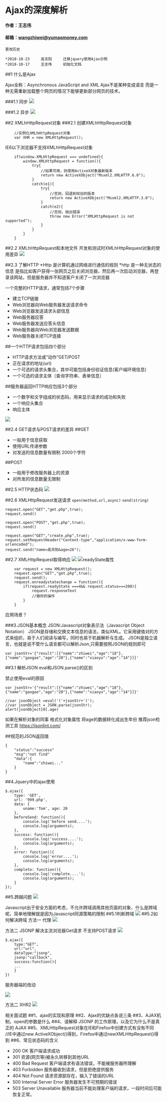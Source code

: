 # Ajax的深度解析

#### 作者：王志伟
#### 邮箱：wangzhiwei@yumaomoney.com

```
更改历史

*2018-10-23     高天阳     迁移jquery使用Ajax示例
*2018-10-17     王志伟     初始化文档

```

##1 什么是Ajax

Ajax全称：Asynchronous JavaScript and XML
Ajax不是某种变成语言
而是一种无需重新加载整个网页的情况下能够更新部分网页的技术。

###1.1 同步
![](../../assets/ajax/ajax-1.jpg)

###1.2 异步
![](../../assets/ajax/ajax-1.jpg)

##2 XMLhHttpRequest对象
###2.1 创建XMLhHttpRequest对象
```
    //实例化XMLhHttpRequest对象
    var XHR = new XMLHttpRequest();
```
IE6以下浏览器不支持XMLhHttpRequest对象
```
    if(window.XMLHttpRequest === undefined){
        window.XMLHttpRequest = function(){
            try{
                //如果可用，则使用ActiveX对象最新版本
                return new ActiveXObject("Msxml2.XMLHTTP.6.0");
            }
            catch(e1){
                try{
                    //否则，回退到较旧的版本
                    return new ActiveXObject("Msxml2.XMLHTTP.3.0");
                }
                catch(e2){
                    //否则，抛出错误
                    throw new Error("XMLHttpRequest is not supported");
                }
            }
        }
    }
```


##2.2 XMLhHttpRequest和本地文件
开发和测试时XMLhHttpRequest对象的使用差异
![](../../assets/ajax/ajax-3.jpg)

##2.3 了解HTTP
*Http 是计算机通过网络进行通信的规则
*http 是一种无状态的信息
是指比如客户获得一张网页之后关闭浏览器，然后再一次启动浏览器，再登录该网站，但是服务器并不知道客户关闭了一次浏览器

一个完整的HTTP请求，通常包括7个步骤
* 建立TCP链接
* Web浏览器向Web服务器发送请求命令
* Web浏览器发送请求头部信息
* Web服务器应答
* Web服务器发送应答头信息
* Web服务器向Web浏览器发送数据
* Web服务器关闭TCP连接

##一个HTTP请求包括四个部分
* HTTP请求方法或“动作”GET/POST
* 正在请求的地址(url)
* 一个可选的请求头集合，其中可能包括身份验证信息(客户端环境信息)
* 一个可选的请求主体（查询字符串、表单信息）

##服务器返回HTTP响应包括3个部分
* 一个数字和文字组成的状态码，用来显示请求的成功和失败
* 一个响应头集合
* 响应主体

![](../../assets/ajax/ajax-4.jpg)

##2.4 GET请求与POST请求的差异
##GET
* 一般用于信息获取
* 使用URL传递参数
* 对发送的信息数量有限制 2000个字符

##POST
* 一般用于修改服务器上的资源
* 对所发的信息数量无限制

##2.5 HTTP状态码
![](../../assets/ajax/ajax-5.jpg)

##2.6 XMLHttpRequest发送请求
`open(method,url,async)`
`send(string)`

```
request.open("GET","get.php",true);
request.send()
```
```
request.open("POST","get.php",true);
request.send()
```
```
request.open("GET","create.php",true);
request.setRequestHeader("Content-type","application/x-www-form-urlencoded");
request.send("name=高天阳&age=26");
```

##2.7 XMLHttpRequest取得响应
![](../../assets/ajax/ajax-6.jpg)
![readyState属性](../../assets/ajax/ajax-7.jpg)

```
    var request = new XMLHttpRequest();
    request.open("GET","get.php",true);
    request.send();
    request.onreadystatechange = function(){
        if(request.readyState ===4&& request.status===200){
            request.responseText
            //做你的操作
        }
    }
```
应用场景？



###3.JSON基本概念
JSON:Javascript对象表示法（Javascript Object Notation）
JSON是存储和交换文本信息的语法，类似XML。它采用键值对的方式来组织，易于人们阅读与编写，同时也易于机器解析与生成。
JSON是独立语言，也就是说不管什么语言都可以解析Json,只需要按照JSON的规则即可
```
var jsonStr='{"result":[{"name":"zhiwei","age":"18"},{"name":"gaogao","age":"20"},{"name":"xiaoyu":"age":"14"}]}'
```
##3.1 解析JSON
eval和JSON.parse()的区别

禁止使用eval的原因


```
var jsonStr='{"result":[{"name":"zhiwei","age":"18"},{"name":"gaogao","age":"20"},{"name":"xiaoyu","age":"14"}]}'

//var jsonObject =eval('('+jsonStr+')');
//var jsonObject = JSON.parse(jsonStr);
alert(jsonObject[0].age)
```
如果在解析对象的同事 格式化对象属性 将age的数据转化成出生年份
推荐json检测工具
https://jsonlint.com/

##规范的JSON返回值
```
{
    "status":"success"
    "msg":"not find"
    "data":{
        "name":"zhiwei..."
    }
}
```

##4.Jquery中的ajax使用

```
$.ajax({
    type: 'GET', 
    url: '999.php', 
    data: {
        uname:'Tom', age: 20
    }, 
    beforeSend: function(){ 
        console.log('before send....'); 
        console.log(arguments); 
    }, 
    success: function(){ 
        console.log('success....'); 
        console.log(arguments); 
    }, 
    error: function(){ 
        console.log('error....'); 
        console.log(arguments); 
    }, 
    complete: function(){ 
        console.log('complete....'); 
        console.log(arguments); 
    } 
});
```

##5.跨越问题
![](../../assets/ajax/ajax-8.jpg)

Javascript出于安全方面的考虑，不允许跨域调用其他页面的对象、什么是跨域呢，简单地理解就是因为Javascript同源策略的限制
##5.1判断跨域
![](../../assets/ajax/ajax-9.jpg)
##5.2如何解决跨域
方法一 代理
![](../../assets/ajax/ajax-10.jpg)

方法二 JSONP
解决主流浏览器Get请求 不支持POST请求
![](../../assets/ajax/ajax-11.jpg)
```
$.ajax({
    type:"GET",
    url:"url",
    dataType:"jsonp",
    jsonp:"callback",
    success:function(){
    ...
    }
})
```
服务器端的改动

![](../../assets/ajax/ajax-12.jpg)

方法二 XHR2
![](../../assets/ajax/ajax-13.jpg)

相关面试题
##1、ajax的实现和原理
##2、Ajax的优缺点各说三条
##3、AJAX机制，open的参数是什么
##4、请解释 JSONP 的工作原理，以及它为什么不是真正的 AJAX
##5、XMLHttpRequest对象在IE和Firefox中创建方式有没有不同
  //IE中通过new ActiveXObject()得到，Firefox中通过newXMLHttpRequest()得到
##6、常见状态码的含义
* 200 OK 客户端请求成功
* 301 资源(网页等)被永久转移到其他URL
* 400 Bad Request 客户端请求有语法错误，不能被服务器所理解
* 403 Forbidden 服务器收到请求，但是拒绝提供服务
* 404 Not Found 请求资源部存在，输入了错误的URL
* 500 Internal Server Error 服务器发生不可预期的错误
* 503 Server Unavailable 服务器当前不能处理客户端的请求，一段时间后可能恢复正常。